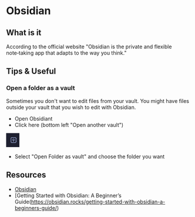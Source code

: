 # Obsidian

## What is it

According to the official website "Obsidian is the private and flexible note‑taking app that adapts to the way you think."

## Tips & Useful

### Open a folder as a vault

Sometimes you don't want to edit files from your vault. You might have files outside your vault that you wish to edit with Obsidian.  

- Open Obsidiant
- Click here (bottom left "Open another vault")

![Open another vault](../.res/2023-08-24-11-13-39.png)

- Select "Open Folder as vault" and choose the folder you want

## Resources

- [Obsidian](https://obsidian.md/)
- [Getting Started with Obsidian: A Beginner’s Guide(https://obsidian.rocks/getting-started-with-obsidian-a-beginners-guide/)